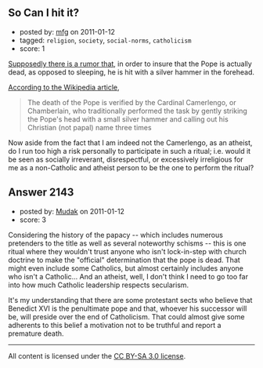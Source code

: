 ## So Can I hit it?

- posted by: [mfg](https://stackexchange.com/users/-1/135-mfg) on 2011-01-12
- tagged: `religion`, `society`, `social-norms`, `catholicism`
- score: 1

[Supposedly there is a rumor that][1], in order to insure that the Pope is actually dead, as opposed to sleeping, he is hit with a silver hammer in the forehead. 

[According to the Wikipedia article][2],

> The death of the Pope is verified by the Cardinal Camerlengo, or Chamberlain, who traditionally performed the task by gently striking the Pope's head with a small silver hammer and calling out his Christian (not papal) name three times

Now aside from the fact that I am indeed not the Camerlengo, as an atheist, do I run too high a risk personally to participate in such a ritual; i.e. would it be seen as socially irreverant, disrespectful, or excessively irreligious for me as a non-Catholic and atheist person to be the one to perform the ritual?



  [1]: http://www.snopes.com/religion/hammer.asp
  [2]: http://en.wikipedia.org/wiki/Papal_conclave#Death_of_the_Pope


## Answer 2143

- posted by: [Mudak](https://stackexchange.com/users/-1/205-mudak) on 2011-01-12
- score: 3

Considering the history of the papacy -- which includes numerous pretenders to the title as well as several noteworthy schisms -- this is one ritual where they wouldn't trust anyone who isn't lock-in-step with church doctrine to make the "official" determination that the pope is dead.  That might even include some Catholics, but almost certainly includes anyone who isn't a Catholic...  And an atheist, well, I don't think I need to go too far into how much Catholic leadership respects secularism.

It's my understanding that there are some protestant sects who believe that Benedict XVI is the penultimate pope and that, whoever his successor will be, will preside over the end of Catholicism.  That could almost give some adherents to this belief a motivation not to be truthful and report a premature death.





---

All content is licensed under the [CC BY-SA 3.0 license](https://creativecommons.org/licenses/by-sa/3.0/).
